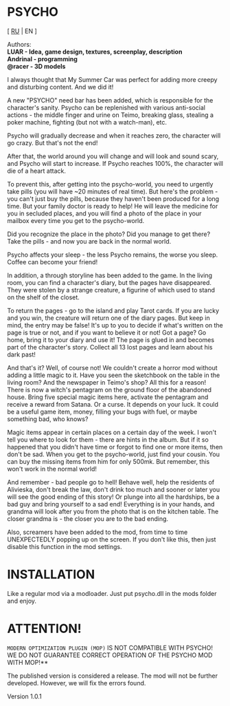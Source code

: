 # PSYCHO

[ [RU](README.md) | EN ]

Authors:<br>
**LUAR - Idea, game design, textures, screenplay, description**<br>
**Andrinal - programming**<br>
**@racer - 3D models**<br>

I always thought that My Summer Car was perfect for adding more creepy and disturbing content. And we did it!

A new "PSYCHO" need bar has been added, which is responsible for the character's sanity. Psycho can be replenished with various anti-social actions - the middle finger and urine on Teimo, breaking glass, stealing a poker machine, fighting (but not with a watch-man), etc.

Psycho will gradually decrease and when it reaches zero, the character will go crazy. But that's not the end!

After that, the world around you will change and will look and sound scary, and Psycho will start to increase. If Psycho reaches 100%, the character will die of a heart attack.

To prevent this, after getting into the psycho-world, you need to urgently take pills (you will have ~20 minutes of real time). But here's the problem - you can't just buy the pills, because they haven't been produced for a long time. But your family doctor is ready to help! He will leave the medicine for you in secluded places, and you will find a photo of the place in your mailbox every time you get to the psycho-world.

Did you recognize the place in the photo? Did you manage to get there? Take the pills - and now you are back in the normal world.

Psycho affects your sleep - the less Psycho remains, the worse you sleep. Coffee can become your friend!

In addition, a through storyline has been added to the game. In the living room, you can find a character's diary, but the pages have disappeared. They were stolen by a strange creature, a figurine of which used to stand on the shelf of the closet.

To return the pages - go to the island and play Tarot cards. If you are lucky and you win, the creature will return one of the diary pages. But keep in mind, the entry may be false! It's up to you to decide if what's written on the page is true or not, and if you want to believe it or not!
Got a page? Go home, bring it to your diary and use it! The page is glued in and becomes part of the character's story. Collect all 13 lost pages and learn about his dark past!

And that's it? Well, of course not! We couldn't create a horror mod without adding a little magic to it. Have you seen the sketchbook on the table in the living room? And the newspaper in Teimo's shop? All this for a reason! There is now a witch's pentagram on the ground floor of the abandoned house. Bring five special magic items here, activate the pentagram and receive a reward from Satana. Or a curse. It depends on your luck. It could be a useful game item, money, filling your bugs with fuel, or maybe something bad, who knows?

Magic items appear in certain places on a certain day of the week. I won't tell you where to look for them - there are hints in the album. But if it so happened that you didn't have time or forgot to find one or more items, then don't be sad. When you get to the psycho-world, just find your cousin. You can buy the missing items from him for only 500mk. But remember, this won't work in the normal world!

And remember - bad people go to hell! Behave well, help the residents of Alivieska, don't break the law, don't drink too much and sooner or later you will see the good ending of this story! Or plunge into all the hardships, be a bad guy and bring yourself to a sad end! Everything is in your hands, and grandma will look after you from the photo that is on the kitchen table. The closer grandma is - the closer you are to the bad ending.

Also, screamers have been added to the mod, from time to time UNEXPECTEDLY popping up on the screen. If you don't like this, then just disable this function in the mod settings.

# INSTALLATION
Like a regular mod via a modloader. Just put psycho.dll in the mods folder and enjoy.

# ATTENTION!
`MODERN OPTIMIZATION PLUGIN (MOP)` IS NOT COMPATIBLE WITH PSYCHO! WE DO NOT GUARANTEE CORRECT OPERATION OF THE PSYCHO MOD WITH MOP!**

The published version is considered a release. The mod will not be further developed. However, we will fix the errors found.

Version 1.0.1